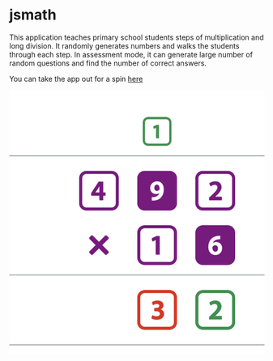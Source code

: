# jsmath
This application teaches primary school students steps of multiplication and long division. It randomly generates numbers and walks the students through each step. In assessment mode, it can generate large number of random questions and find the number of correct answers.

You can take the app out for a spin [here](https://sanidwiv.github.io/jsmath/index.html)

![JS Math](https://github.com/sanidwiv/jsmath/blob/main/multiply.png?raw=true)

